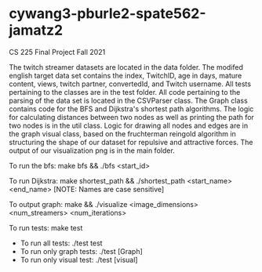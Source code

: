 # cywang3-pburle2-spate562-jamatz2
CS 225 Final Project Fall 2021 

The twitch streamer datasets are located in the data folder. The modifed english target data set contains the index, TwitchID, age in days, mature content, views, twitch partner, convertedId, and Twitch username. All tests pertaining to the classes are in the test folder. All code pertaining to the parsing of the data set is located in the CSVParser class. The Graph class contains code for the BFS and Dijkstra's shortest path algorithms. The logic for calculating distances between two nodes as well as printing the path for two nodes is in the util class. Logic for drawing all nodes and edges are in the graph visual class, based on the fruchterman reingold algorithm in structuring the shape of our dataset for repulsive and attractive forces. The output of our visualization png is in the main folder.

To run the bfs:
make bfs && ./bfs <start_id>

To run Dijkstra:
make shortest_path && ./shortest_path <start_name> <end_name> [NOTE: Names are case sensitive]

To output graph:
make && ./visualize <image_dimensions> <num_streamers> <num_iterations>

To run tests:
make test
  * To run all tests:
      ./test test
  * To run only graph tests:
      ./test [Graph]
  * To run only visual test:
      ./test [visual]
